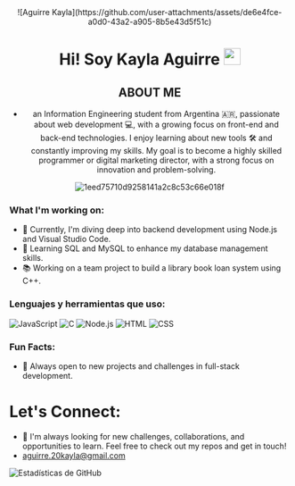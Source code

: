 <div align="center">
  ![Aguirre Kayla](https://github.com/user-attachments/assets/de6e4fce-a0d0-43a2-a905-8b5e43d5f51c)
</div>


<div align="center">

# Hi! Soy Kayla Aguirre   <img src="https://media.giphy.com/media/hvRJCLFzcasrR4ia7z/giphy.gif" width="30px">


## ABOUT ME

- an Information Engineering student from Argentina 🇦🇷, passionate about web development 💻, with a growing focus on front-end and back-end technologies. I enjoy learning about new tools 🛠️ and constantly improving my skills. My goal is to become a highly skilled programmer or digital marketing director, with a strong focus on innovation and problem-solving.

 ![1eed75710d9258141a2c8c53c66e018f](https://github.com/user-attachments/assets/508540d5-36d3-4e28-abb3-e918cb30ade5)


</div>

### What I'm working on:
- 🔧 Currently, I'm diving deep into backend development using Node.js and Visual Studio Code.
- 💾 Learning SQL and MySQL to enhance my database management skills.
- 📚 Working on a team project to build a library book loan system using C++.

### Lenguajes y herramientas que uso:

![JavaScript](https://img.shields.io/badge/JavaScript-F7DF1E?style=for-the-badge&logo=javascript&logoColor=black)
![C](https://img.shields.io/badge/C-00599C?style=for-the-badge&logo=c&logoColor=white)
![Node.js](https://img.shields.io/badge/Node.js-339933?style=for-the-badge&logo=nodedotjs&logoColor=white)
![HTML](https://img.shields.io/badge/HTML-E34F26?style=for-the-badge&logo=html5&logoColor=white)
![CSS](https://img.shields.io/badge/CSS-1572B6?style=for-the-badge&logo=css3&logoColor=white)


### Fun Facts:
- 🚀 Always open to new projects and challenges in full-stack development.

# Let's Connect:
- 🌟 I'm always looking for new challenges, collaborations, and opportunities to learn. Feel free to check out my repos and get in touch!
- aguirre.20kayla@gmail.com

![Estadísticas de GitHub](https://github-readme-stats.vercel.app/api?username=Kayla-git&show_icons=true&theme=dracula)
